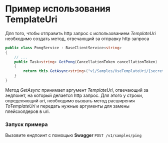 # Пример использования TemplateUri

Для того, чтобы отправить http запрос с использованием _TemplateUri_ необходимо cоздать метод, отвечающий за отправку http запроса
```csharp
public class PongService : BaseClientService<string>
{
    // ...
    public Task<string> GetPong(CancellationToken cancellationToken)
    {
        return this.GetAsync<string>("v1/Samples/UseTemplateUri/{secret}/pong".ToTemplateUri("ping"), cancellationToken);
    }
}
```
Метод _GetAsync_ принимает аргумент _TemplateUri_, отвечающий за эндпоинт, на который делается http запрос. Для этого у строки, определяющий _uri_, необходимо вызвать метод расширения _ToTemplateUri_ и передать нужные аргументы для замены плейсхолдеров в uri.

### Запуск примера
Вызовите ендпоинт с помощью **Swagger** `POST /v1/samples/ping`

